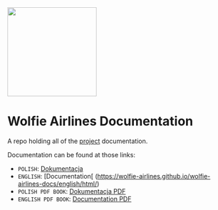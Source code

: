 <div>
  <img
    src="https://i.imgur.com/MLlNSm4.png"
    class="logo-img"
    style="width:200px;heigth:200px"
    />
</div>

# Wolfie Airlines Documentation

A repo holding all of the [project](https://github.com/wolfie-airlines/wolfie-airlines) documentation.

Documentation can be found at those links:
- `POLISH`: [Dokumentacja](https://wolfie-airlines.github.io/wolfie-airlines-docs/polish/html/)
- `ENGLISH`: [Documentation[ (https://wolfie-airlines.github.io/wolfie-airlines-docs/english/html/)
- `POLISH PDF BOOK`: [Dokumentacja PDF](https://wolfie-airlines.github.io/wolfie-airlines-docs/polish/polish_docs_book.pdf)
- `ENGLISH PDF BOOK`: [Documentation PDF](https://wolfie-airlines.github.io/wolfie-airlines-docs/english/english_docs_book.pdf)
